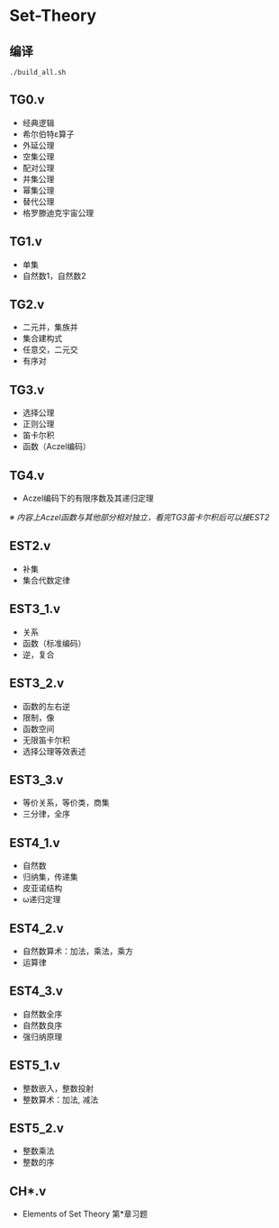 # Set-Theory

## 编译
```
./build_all.sh
```

## TG0.v
- 经典逻辑
- 希尔伯特ε算子
- 外延公理
- 空集公理
- 配对公理
- 并集公理
- 幂集公理
- 替代公理
- 格罗滕迪克宇宙公理

## TG1.v
- 单集
- 自然数1，自然数2

## TG2.v
- 二元并，集族并
- 集合建构式
- 任意交，二元交
- 有序对

## TG3.v
- 选择公理
- 正则公理
- 笛卡尔积
- 函数（Aczel编码）

## TG4.v
- Aczel编码下的有限序数及其递归定理

*※ 内容上Aczel函数与其他部分相对独立，看完TG3笛卡尔积后可以接EST2*

## EST2.v
- 补集
- 集合代数定律

## EST3_1.v
- 关系
- 函数（标准编码）
- 逆，复合

## EST3_2.v
- 函数的左右逆
- 限制，像
- 函数空间
- 无限笛卡尔积
- 选择公理等效表述

## EST3_3.v
- 等价关系，等价类，商集
- 三分律，全序

## EST4_1.v
- 自然数
- 归纳集，传递集
- 皮亚诺结构
- ω递归定理

## EST4_2.v
- 自然数算术：加法，乘法，乘方
- 运算律

## EST4_3.v
- 自然数全序
- 自然数良序
- 强归纳原理

## EST5_1.v
- 整数嵌入，整数投射
- 整数算术：加法, 减法

## EST5_2.v
- 整数乘法
- 整数的序

## CH*.v
- Elements of Set Theory 第*章习题
